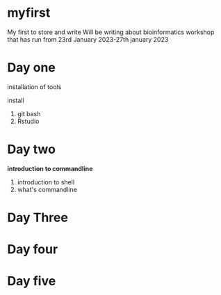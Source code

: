 # myfirst
My first to store and write
Will be writing about bioinformatics workshop that has run from 23rd January 2023-27th january 2023

# Day one
installation of tools

install 
1.  git bash
2.  Rstudio


# Day two
**introduction to commandline**
1.  introduction to shell
2.  what's commandline 

# Day Three

# Day four

# Day five

